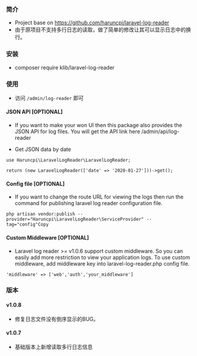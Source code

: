 ### 简介
* Project base on https://github.com/haruncpi/laravel-log-reader
* 由于原项目不支持多行日志的读取，做了简单的修改让其可以显示日志中的换行。

### 安装
* composer require klib/laravel-log-reader

### 使用
* 访问 `/admin/log-reader` 即可

#### JSON API [OPTIONAL]

* If you want to make your won UI then this package also provides the JSON API for log files. You will get the API link here /admin/api/log-reader

* Get JSON data by date
```
use Haruncpi\LaravelLogReader\LaravelLogReader;

return (new LaravelLogReader(['date' => '2020-01-27']))->get();

```

#### Config file [OPTIONAL]

* If you want to change the route URL for viewing the logs then run the command for publishing laravel log reader configuration file.
```
php artisan vendor:publish --provider="Haruncpi\LaravelLogReader\ServiceProvider" --tag="config"Copy
```

#### Custom Middleware [OPTIONAL]

* Laravel log reader >= v1.0.6 support custom middleware. So you can easily add more restriction to view your application logs. To use custom middleware, add middleware key into laravel-log-reader.php config file.
```
'middleware' => ['web','auth','your_middleware']
```
### 版本

#### v1.0.8
* 修复日志文件没有倒序显示的BUG。

#### v1.0.7
* 基础版本上新增读取多行日志信息
